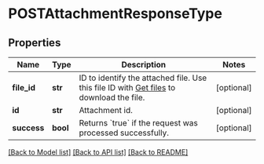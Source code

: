 # POSTAttachmentResponseType

## Properties
Name | Type | Description | Notes
------------ | ------------- | ------------- | -------------
**file_id** | **str** | ID to identify the attached file. Use this file ID with [Get files](https://www.zuora.com/developer/api-reference/#operation/GET_Files) to download the file.  | [optional] 
**id** | **str** | Attachment id.  | [optional] 
**success** | **bool** | Returns &#x60;true&#x60; if the request was processed successfully.  | [optional] 

[[Back to Model list]](../README.md#documentation-for-models) [[Back to API list]](../README.md#documentation-for-api-endpoints) [[Back to README]](../README.md)


